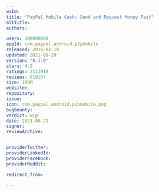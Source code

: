 ```yaml
---
wsId: 
title: "PayPal Mobile Cash: Send and Request Money Fast"
altTitle: 
authors:

users: 100000000
appId: com.paypal.android.p2pmobile
released: 2016-02-19
updated: 2021-08-20
version: "8.1.0"
stars: 4.2
ratings: 2111918
reviews: 819187
size: 108M
website: 
repository: 
issue: 
icon: com.paypal.android.p2pmobile.png
bugbounty: 
verdict: wip
date: 2021-08-21
signer: 
reviewArchive:


providerTwitter: 
providerLinkedIn: 
providerFacebook: 
providerReddit: 

redirect_from:

---
```



